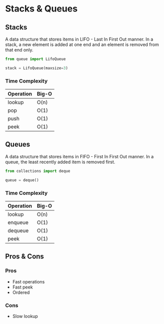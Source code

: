 # Stacks & Queues

## Stacks

A data structure that stores items in LIFO - Last In First Out manner. In a stack, a new element is added at one end and an element is removed from that end only.

```python
from queue import LifoQueue

stack = LifoQueue(maxsize=3)
```

### Time Complexity

| Operation     | Big-O      |
| ------------- | -----------|
| lookup        | O(n)       |
| pop           | O(1)       |
| push          | O(1)       |
| peek          | O(1)       |

## Queues

A data structure that stores items in FIFO - First In First Out manner. In a queue, the least recently added item is removed first.

```python
from collections import deque

queue = deque()
```


### Time Complexity

| Operation     | Big-O      |
| ------------- | -----------|
| lookup        | O(n)       |
| enqueue       | O(1)       |
| dequeue       | O(1)       |
| peek          | O(1)       |


## Pros & Cons

### Pros

* Fast operations
* Fast peek
* Ordered

### Cons

* Slow lookup
